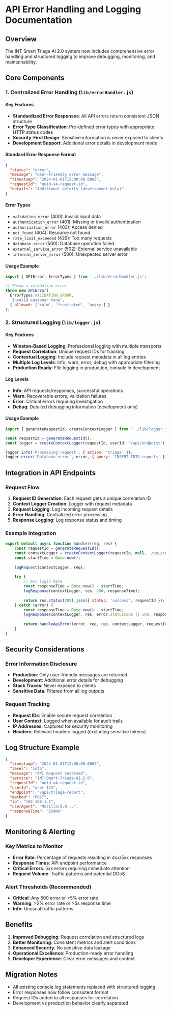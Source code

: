# API Error Handling and Logging Documentation

## Overview

The INT Smart Triage AI 2.0 system now includes comprehensive error handling and structured logging to improve debugging, monitoring, and maintainability.

## Core Components

### 1. Centralized Error Handling (`lib/errorHandler.js`)

#### Key Features
- **Standardized Error Responses**: All API errors return consistent JSON structure
- **Error Type Classification**: Pre-defined error types with appropriate HTTP status codes
- **Security-First Design**: Sensitive information is never exposed to clients
- **Development Support**: Additional error details in development mode

#### Standard Error Response Format
```json
{
  "status": "error",
  "message": "User-friendly error message",
  "timestamp": "2024-01-01T12:00:00.000Z",
  "requestId": "uuid-v4-request-id",
  "details": "Additional details (development only)"
}
```

#### Error Types
- `validation_error` (400): Invalid input data
- `authentication_error` (401): Missing or invalid authentication
- `authorization_error` (403): Access denied
- `not_found` (404): Resource not found
- `rate_limit_exceeded` (429): Too many requests
- `database_error` (500): Database operation failed
- `external_service_error` (502): External service unavailable
- `internal_server_error` (500): Unexpected server error

#### Usage Example
```javascript
import { APIError, ErrorTypes } from '../lib/errorHandler.js';

// Throw a validation error
throw new APIError(
  ErrorTypes.VALIDATION_ERROR,
  'Invalid customer tone',
  { allowed: ['calm', 'frustrated', 'angry'] }
);
```

### 2. Structured Logging (`lib/logger.js`)

#### Key Features
- **Winston-Based Logging**: Professional logging with multiple transports
- **Request Correlation**: Unique request IDs for tracking
- **Contextual Logging**: Include request metadata in all log entries
- **Multiple Log Levels**: Info, warn, error, debug with appropriate filtering
- **Production Ready**: File logging in production, console in development

#### Log Levels
- **Info**: API requests/responses, successful operations
- **Warn**: Recoverable errors, validation failures  
- **Error**: Critical errors requiring investigation
- **Debug**: Detailed debugging information (development only)

#### Usage Example
```javascript
import { generateRequestId, createContextLogger } from '../lib/logger.js';

const requestId = generateRequestId();
const logger = createContextLogger(requestId, userId, '/api/endpoint');

logger.info('Processing request', { action: 'triage' });
logger.error('Database error', error, { query: 'INSERT INTO reports' });
```

## Integration in API Endpoints

### Request Flow
1. **Request ID Generation**: Each request gets a unique correlation ID
2. **Context Logger Creation**: Logger with request metadata
3. **Request Logging**: Log incoming request details
4. **Error Handling**: Centralized error processing
5. **Response Logging**: Log response status and timing

### Example Integration
```javascript
export default async function handler(req, res) {
    const requestId = generateRequestId();
    const contextLogger = createContextLogger(requestId, null, '/api/endpoint');
    const startTime = Date.now();
    
    logRequest(contextLogger, req);
    
    try {
        // API logic here
        const responseTime = Date.now() - startTime;
        logResponse(contextLogger, res, 200, responseTime);
        
        return res.status(200).json({ status: 'success', requestId });
    } catch (error) {
        const responseTime = Date.now() - startTime;
        logResponse(contextLogger, res, error.statusCode || 500, responseTime);
        
        return handleApiError(error, req, res, contextLogger, requestId);
    }
}
```

## Security Considerations

### Error Information Disclosure
- **Production**: Only user-friendly messages are returned
- **Development**: Additional error details for debugging
- **Stack Traces**: Never exposed to clients
- **Sensitive Data**: Filtered from all log outputs

### Request Tracking
- **Request IDs**: Enable secure request correlation
- **User Context**: Logged when available for audit trails  
- **IP Addresses**: Captured for security monitoring
- **Headers**: Relevant headers logged (excluding sensitive tokens)

## Log Structure Example

```json
{
  "timestamp": "2024-01-01T12:00:00.000Z",
  "level": "info",
  "message": "API Request received",
  "service": "INT-Smart-Triage-AI-2.0",
  "requestId": "uuid-v4-request-id",
  "userId": "user-123",
  "endpoint": "/api/triage-report",
  "method": "POST",
  "ip": "192.168.1.1",
  "userAgent": "Mozilla/5.0...",
  "responseTime": "150ms"
}
```

## Monitoring & Alerting

### Key Metrics to Monitor
- **Error Rate**: Percentage of requests resulting in 4xx/5xx responses
- **Response Times**: API endpoint performance
- **Critical Errors**: 5xx errors requiring immediate attention
- **Request Volume**: Traffic patterns and potential DDoS

### Alert Thresholds (Recommended)
- **Critical**: Any 500 error or >5% error rate
- **Warning**: >2% error rate or >5s response time
- **Info**: Unusual traffic patterns

## Benefits

1. **Improved Debugging**: Request correlation and structured logs
2. **Better Monitoring**: Consistent metrics and alert conditions
3. **Enhanced Security**: No sensitive data leakage
4. **Operational Excellence**: Production-ready error handling
5. **Developer Experience**: Clear error messages and context

## Migration Notes

- All existing console.log statements replaced with structured logging
- Error responses now follow consistent format
- Request IDs added to all responses for correlation
- Development vs production behavior clearly separated